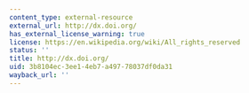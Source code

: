 ```yaml
---
content_type: external-resource
external_url: http://dx.doi.org/
has_external_license_warning: true
license: https://en.wikipedia.org/wiki/All_rights_reserved
status: ''
title: http://dx.doi.org/
uid: 3b8104ec-3ee1-4eb7-a497-78037df0da31
wayback_url: ''
---
```

